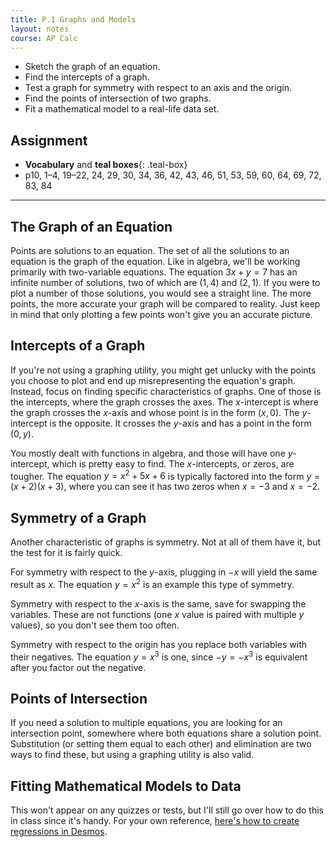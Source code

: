 ```yaml
---
title: P.1 Graphs and Models
layout: notes
course: AP Calc
---
```


- Sketch the graph of an equation.
- Find the intercepts of a graph.
- Test a graph for symmetry with respect to an axis and the origin.
- Find the points of intersection of two graphs.
- Fit a mathematical model to a real-life data set.

## Assignment

- **Vocabulary** and **teal boxes**{: .teal-box}
- p10, 1–4, 19–22, 24, 29, 30, 34, 36, 42, 43, 46, 51, 53, 59, 60, 64, 69, 72, 83, 84

---

## The Graph of an Equation

Points are solutions to an equation. The set of all the solutions to an equation is the graph of the equation. Like in algebra, we'll be working primarily with two-variable equations. The equation $3x+y=7$ has an infinite number of solutions, two of which are $(1,4)$ and $(2,1)$. If you were to plot a number of those solutions, you would see a straight line. The more points, the more accurate your graph will be compared to reality. Just keep in mind that only plotting a few points won't give you an accurate picture.

## Intercepts of a Graph

If you're not using a graphing utility, you might get unlucky with the points you choose to plot and end up misrepresenting the equation's graph. Instead, focus on finding specific characteristics of graphs. One of those is the intercepts, where the graph crosses the axes. The $x$-intercept is where the graph crosses the $x$-axis and whose point is in the form $(x,0)$. The $y$-intercept is the opposite. It crosses the $y$-axis and has a point in the form $(0,y)$.

You mostly dealt with functions in algebra, and those will have one $y$-intercept, which is pretty easy to find. The $x$-intercepts, or zeros, are tougher. The equation $y = x^2 + 5x + 6$ is typically factored into the form $y=(x+2)(x+3)$, where you can see it has two zeros when $x = -3$ and $x= -2$.

## Symmetry of a Graph

Another characteristic of graphs is symmetry. Not at all of them have it, but the test for it is fairly quick.

For symmetry with respect to the $y$-axis, plugging in $-x$ will yield the same result as $x$. The equation $y=x^2$ is an example this type of symmetry.

Symmetry with respect to the $x$-axis is the same, save for swapping the variables. These are not functions (one $x$ value is paired with multiple $y$ values), so you don't see them too often.

Symmetry with respect to the origin has you replace both variables with their negatives. The equation $y=x^3$ is one, since $-y=-x^3$ is equivalent after you factor out the negative.

## Points of Intersection

If you need a solution to multiple equations, you are looking for an intersection point, somewhere where both equations share a solution point. Substitution (or setting them equal to each other) and elimination are two ways to find these, but using a graphing utility is also valid.

## Fitting Mathematical Models to Data

This won't appear on any quizzes or tests, but I'll still go over how to do this in class since it's handy. For your own reference, [here's how to create regressions in Desmos](https://help.desmos.com/hc/en-us/articles/4406972958733-Regressions).
